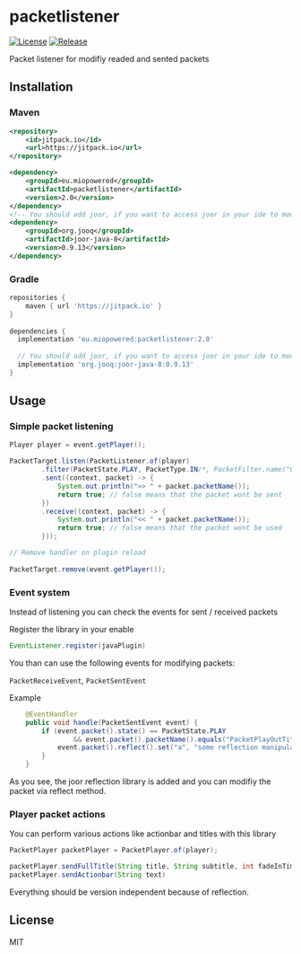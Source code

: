 # packetlistener
[![License](https://img.shields.io/badge/License-MIT-blue.svg?style=flat-square)](https://opensource.org/licenses/MIT)
[![Release](https://jitpack.io/v/eu.miopowered/packetlistener.svg?style=flat-square)](https://jitpack.io/#eu.miopowered/packetlistener)

Packet listener for modifiy readed and sented packets

## Installation

### Maven

```xml
<repository>
    <id>jitpack.io</id>
    <url>https://jitpack.io</url>
</repository>

<dependency>
    <groupId>eu.miopowered</groupId>
    <artifactId>packetlistener</artifactId>
    <version>2.0</version>
</dependency>
<!-- You should add joor, if you want to access joor in your ide to modify packets without direct reflection -->
<dependency>
    <groupId>org.jooq</groupId>
    <artifactId>joor-java-8</artifactId>
    <version>0.9.13</version>
</dependency>
```

### Gradle

```gradle
repositories {
    maven { url 'https://jitpack.io' }
}
		
dependencies {
  implementation 'eu.miopowered:packetlistener:2.0'
  
  // You should add joor, if you want to access joor in your ide to modify packets without direct reflection
  implementation 'org.jooq:joor-java-8:0.9.13'
}
```

## Usage

### Simple packet listening

```java
Player player = event.getPlayer();

PacketTarget.listen(PacketListener.of(player)
        .filter(PacketState.PLAY, PacketType.IN/*, PacketFilter.name("OutBlockChange") */)
        .sent((context, packet) -> {
            System.out.println(">> " + packet.packetName());
            return true; // false means that the packet wont be sent
        })
        .receive((context, packet) -> {
            System.out.println("<< " + packet.packetName());
            return true; // false means that the packet wont be used
        }));

// Remove handler on plugin reload
        
PacketTarget.remove(event.getPlayer());
```

### Event system

Instead of listening you can check the events for sent / received packets

Register the library in your enable
```java 
EventListener.register(javaPlugin)
```

You than can use the following events for modifying packets:

``PacketReceiveEvent``,
``PacketSentEvent``

Example
```java
    @EventHandler
    public void handle(PacketSentEvent event) {
        if (event.packet().state() == PacketState.PLAY
                && event.packet().packetName().equals("PacketPlayOutTitle")) {
            event.packet().reflect().set("a", "some reflection manipulation");
        }
    }
```

As you see, the joor reflection library is added and you can modifiy the packet via reflect method.

### Player packet actions

You can perform various actions like actionbar and titles with this library

```java
PacketPlayer packetPlayer = PacketPlayer.of(player);

packetPlayer.sendFullTitle(String title, String subtitle, int fadeInTime, int showTime, int fadeOutTime)
packetPlayer.sendActionbar(String text)
```

Everything should be version independent because of reflection.

## License

MIT